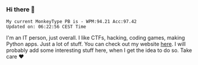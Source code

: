 ### Hi there 👋
<!-- PB START -->
```
My current MonkeyType PB is - WPM:94.21 Acc:97.42
Updated on: 06:22:56 CEST Time
```
<!-- PB END -->
I'm an IT person, just overall. I like CTFs, hacking, coding games, making Python apps. Just a lot of stuff.
You can check out my website [here](https://skill3472.github.io/).
I will probably add some interesting stuff here, when I get the idea to do so. Take care ❤️

